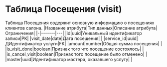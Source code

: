 # **Таблица Посещения** (visit)
Таблица Посещения содержит основную информацию о посещениях клиентов салона.
|Название атрибута|Тип данных|Описание атрибута|Ограничения|
|-|-------|---|
|id|uuid|Уникальный идентификатор записи|PK|
|visit_date|date|Дата посещения| |
|service_id|uuid|ДИдентификатор услуги|FK|
|amount|number|Общая сумма посещения| |
|is_visit_done|boolean|Признак того что посещение состоялось| |
|is_cancel_visit|boolean|Признак того  посещение было отменено| |
|master|uuid|Идентификатор мастера, оказавшего услугу| |